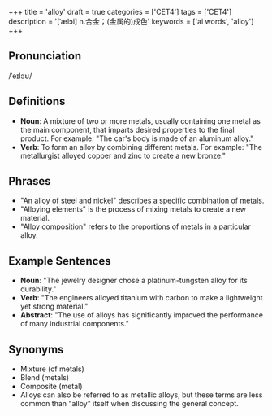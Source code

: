 +++
title = 'alloy'
draft = true
categories = ['CET4']
tags = ['CET4']
description = '[ˈælɔi] n.合金；(金属的)成色'
keywords = ['ai words', 'alloy']
+++

## Pronunciation
/ˈeɪləʊ/

## Definitions
- **Noun**: A mixture of two or more metals, usually containing one metal as the main component, that imparts desired properties to the final product. For example: "The car's body is made of an aluminum alloy."
- **Verb**: To form an alloy by combining different metals. For example: "The metallurgist alloyed copper and zinc to create a new bronze."

## Phrases
- "An alloy of steel and nickel" describes a specific combination of metals.
- "Alloying elements" is the process of mixing metals to create a new material.
- "Alloy composition" refers to the proportions of metals in a particular alloy.

## Example Sentences
- **Noun**: "The jewelry designer chose a platinum-tungsten alloy for its durability."
- **Verb**: "The engineers alloyed titanium with carbon to make a lightweight yet strong material."
- **Abstract**: "The use of alloys has significantly improved the performance of many industrial components."

## Synonyms
- Mixture (of metals)
- Blend (metals)
- Composite (metal)
- Alloys can also be referred to as metallic alloys, but these terms are less common than "alloy" itself when discussing the general concept.

